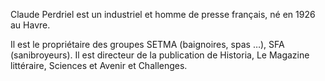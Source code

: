 
Claude Perdriel est un industriel et homme de presse français, né en 1926 au Havre.

Il est le propriétaire des groupes SETMA (baignoires, spas …), SFA (sanibroyeurs). Il est directeur de la publication de Historia, Le Magazine littéraire, Sciences et Avenir et Challenges.
